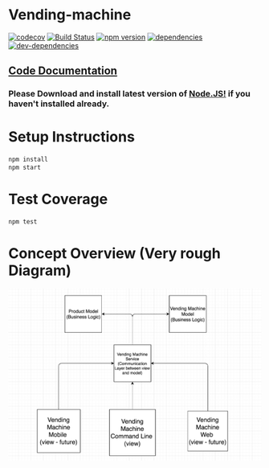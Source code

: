 # Vending-machine 
[![codecov](https://codecov.io/gh/vip-git/vending-machine/branch/master/graph/badge.svg)](https://codecov.io/gh/vip-git/vending-machine) [![Build Status](https://travis-ci.org/vip-git/vending-machine.svg?branch=master)](https://travis-ci.org/vip-git/vending-machine) [![npm version](https://badge.fury.io/js/npm.svg)](https://badge.fury.io/js/npm) [![dependencies](https://david-dm.org/vip-git/vending-machine.svg)](https://david-dm.org/vip-git/vending-machine) [![dev-dependencies](https://david-dm.org/vip-git/vending-machine/dev-status.svg)](https://david-dm.org/vip-git/vending-machine)

## [Code Documentation](https://vip-git.github.io/vending-machine/globals.html)

### Please Download and install latest version of [Node.JS!](https://nodejs.org/en/download) if you haven't installed already.


# Setup Instructions
```
npm install
npm start
```

# Test Coverage
```
npm test
```

# Concept Overview (Very rough Diagram)
![Concept](https://github.com/vip-git/vending-machine/blob/master/concept-vending-machine.png)

